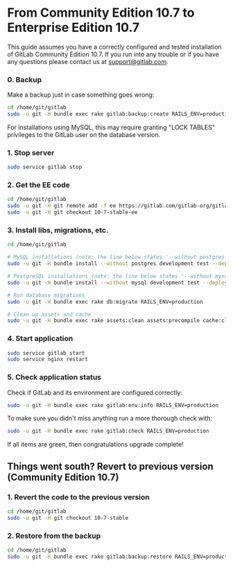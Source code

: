 # From Community Edition 10.7 to Enterprise Edition 10.7

This guide assumes you have a correctly configured and tested installation of
GitLab Community Edition 10.7. If you run into any trouble or if you have any
questions please contact us at [support@gitlab.com].

### 0. Backup

Make a backup just in case something goes wrong:

```bash
cd /home/git/gitlab
sudo -u git -H bundle exec rake gitlab:backup:create RAILS_ENV=production
```

For installations using MySQL, this may require granting "LOCK TABLES"
privileges to the GitLab user on the database version.

### 1. Stop server

```bash
sudo service gitlab stop
```

### 2. Get the EE code

```bash
cd /home/git/gitlab
sudo -u git -H git remote add -f ee https://gitlab.com/gitlab-org/gitlab-ee.git
sudo -u git -H git checkout 10-7-stable-ee
```

### 3. Install libs, migrations, etc.

```bash
cd /home/git/gitlab

# MySQL installations (note: the line below states '--without postgres')
sudo -u git -H bundle install --without postgres development test --deployment

# PostgreSQL installations (note: the line below states '--without mysql')
sudo -u git -H bundle install --without mysql development test --deployment

# Run database migrations
sudo -u git -H bundle exec rake db:migrate RAILS_ENV=production

# Clean up assets and cache
sudo -u git -H bundle exec rake assets:clean assets:precompile cache:clear RAILS_ENV=production
```

### 4. Start application

```bash
sudo service gitlab start
sudo service nginx restart
```

### 5. Check application status

Check if GitLab and its environment are configured correctly:

```bash
sudo -u git -H bundle exec rake gitlab:env:info RAILS_ENV=production
```

To make sure you didn't miss anything run a more thorough check with:

```bash
sudo -u git -H bundle exec rake gitlab:check RAILS_ENV=production
```

If all items are green, then congratulations upgrade complete!

## Things went south? Revert to previous version (Community Edition 10.7)

### 1. Revert the code to the previous version

```bash
cd /home/git/gitlab
sudo -u git -H git checkout 10-7-stable
```

### 2. Restore from the backup

```bash
cd /home/git/gitlab
sudo -u git -H bundle exec rake gitlab:backup:restore RAILS_ENV=production
```

[support@gitlab.com]: mailto:support@gitlab.com
